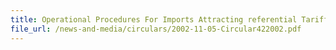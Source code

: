 ```yaml
---
title: Operational Procedures For Imports Attracting referential Tariff Under Japan And Singapore On A New Economic Partnership (JSEPA) Agreement
file_url: /news-and-media/circulars/2002-11-05-Circular422002.pdf
---
```

